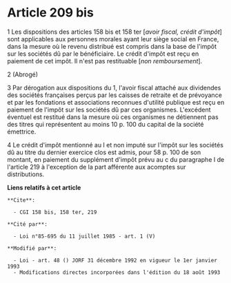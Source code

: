# Article 209 bis

1  Les dispositions des articles 158 bis et 158 ter [*avoir fiscal, crédit d'impôt*] sont applicables aux personnes morales
ayant leur siège social en France, dans la mesure où le revenu distribué est compris dans la base de l'impôt sur les sociétés
dû par le bénéficiaire. Le crédit d'impôt est reçu en paiement de cet impôt. Il n'est pas restituable [*non remboursement*].

2  (Abrogé)

3  Par dérogation aux dispositions du 1, l'avoir fiscal attaché aux dividendes des sociétés françaises perçus par les caisses
de retraite et de prévoyance et par les fondations et associations reconnues d'utilité publique est reçu en paiement de
l'impôt sur les sociétés dû par ces organismes. L'excédent éventuel est restitué dans la mesure où ces organismes ne
détiennent pas des titres qui représentent au moins 10 p. 100 du capital de la société émettrice.

4 Le crédit d'impôt mentionné au I et non imputé sur l'impôt sur les sociétés dû au titre du dernier exercice clos est admis,
pour 58 p. 100 de son montant, en paiement du supplément d'impôt prévu au c du paragraphe I de l'article 219 à l'exception de
la part afférente aux acomptes sur distributions.

**Liens relatifs à cet article**

	**Cite**:

	  - CGI 158 bis, 158 ter, 219

	**Cité par**:

	  - Loi n°85-695 du 11 juillet 1985 - art. 1 (V)

	**Modifié par**:

	  - Loi - art. 48 () JORF 31 décembre 1992 en vigueur le 1er janvier 1993
	  - Modifications directes incorporées dans l'édition du 18 août 1993
